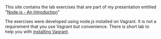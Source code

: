 
This site contains the lab exercises that are part of my
presentation entitled "[Node.js - An Introduction](http://slides.com/rkiel/node-js-intro#/)"

The exercises were developed using node.js installed on Vagrant.
It is not a requirement that you use Vagrant but convenience.
There is short lab to help you with [installing Vagrant](https://github.com/rkiel/node-intro/wiki/Lab-:-Installing-Vagrant).
